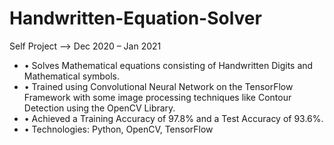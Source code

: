 # Handwritten-Equation-Solver
Self Project
--> Dec 2020 – Jan 2021
<ul><li>
• Solves Mathematical equations consisting of Handwritten Digits
  and Mathematical symbols.</li>
  <li>
    • Trained using Convolutional Neural Network on the TensorFlow
Framework with some image processing techniques like Contour Detection using the OpenCV Library.</li><li>
• Achieved a Training Accuracy of 97.8% and a Test Accuracy of
  93.6%.</li><li>
  • Technologies: Python, OpenCV, TensorFlow</li>
